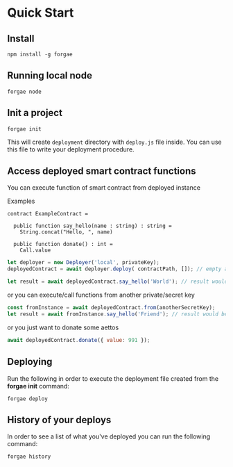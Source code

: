 # Quick Start

## Install

```text
npm install -g forgae
```

## Running local node

```text
forgae node
```

## Init a project

```text
forgae init
```

This will create `deployment` directory with `deploy.js` file inside. You can use this file to write your deployment procedure.

## Access deployed smart contract functions

You can execute function of smart contract from deployed instance

Examples

```text
contract ExampleContract =

  public function say_hello(name : string) : string = 
    String.concat("Hello, ", name)

  public function donate() : int =
    Call.value
```

```javascript
let deployer = new Deployer('local', privateKey);
deployedContract = await deployer.deploy( contractPath, []); // empty array for init params

let result = await deployedContract.say_hello('World'); // result would be: "Hello, World"
```

or you can execute/call functions from another private/secret key

```javascript
const fromInstance = await deployedContract.from(anotherSecretKey);
let result = await fromInstance.say_hello('Friend'); // result would be: "Hello, Friend"
```

or you just want to donate some aettos

```javascript
await deployedContract.donate({ value: 991 });
```

## Deploying

Run the following in order to execute the deployment file created from the **forgae init** command:

```text
forgae deploy
```

## History of your deploys

In order to see a list of what you've deployed you can run the following command:

```text
forgae history
```


